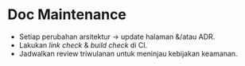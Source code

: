 # Doc Maintenance

- Setiap perubahan arsitektur → update halaman &/atau ADR.
- Lakukan *link check* & *build check* di CI.
- Jadwalkan review triwulanan untuk meninjau kebijakan keamanan.
